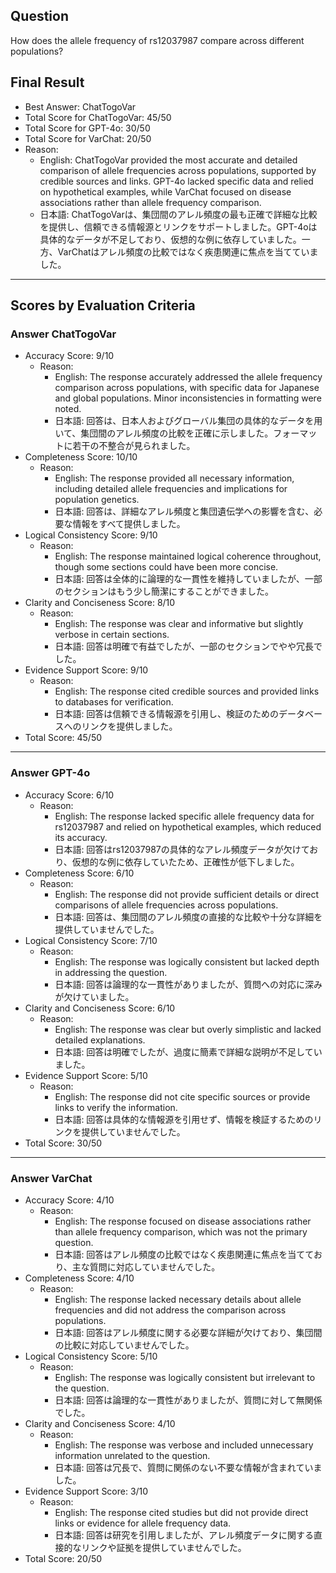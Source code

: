 ## Question

How does the allele frequency of rs12037987 compare across different populations?

## Final Result

- Best Answer: ChatTogoVar
- Total Score for ChatTogoVar: 45/50
- Total Score for GPT-4o: 30/50
- Total Score for VarChat: 20/50
- Reason:
  - English: ChatTogoVar provided the most accurate and detailed comparison of allele frequencies across populations, supported by credible sources and links. GPT-4o lacked specific data and relied on hypothetical examples, while VarChat focused on disease associations rather than allele frequency comparison.
  - 日本語: ChatTogoVarは、集団間のアレル頻度の最も正確で詳細な比較を提供し、信頼できる情報源とリンクをサポートしました。GPT-4oは具体的なデータが不足しており、仮想的な例に依存していました。一方、VarChatはアレル頻度の比較ではなく疾患関連に焦点を当てていました。

---

## Scores by Evaluation Criteria

### Answer ChatTogoVar
- Accuracy Score: 9/10
  - Reason: 
    - English: The response accurately addressed the allele frequency comparison across populations, with specific data for Japanese and global populations. Minor inconsistencies in formatting were noted.
    - 日本語: 回答は、日本人およびグローバル集団の具体的なデータを用いて、集団間のアレル頻度の比較を正確に示しました。フォーマットに若干の不整合が見られました。
- Completeness Score: 10/10
  - Reason: 
    - English: The response provided all necessary information, including detailed allele frequencies and implications for population genetics.
    - 日本語: 回答は、詳細なアレル頻度と集団遺伝学への影響を含む、必要な情報をすべて提供しました。
- Logical Consistency Score: 9/10
  - Reason: 
    - English: The response maintained logical coherence throughout, though some sections could have been more concise.
    - 日本語: 回答は全体的に論理的な一貫性を維持していましたが、一部のセクションはもう少し簡潔にすることができました。
- Clarity and Conciseness Score: 8/10
  - Reason: 
    - English: The response was clear and informative but slightly verbose in certain sections.
    - 日本語: 回答は明確で有益でしたが、一部のセクションでやや冗長でした。
- Evidence Support Score: 9/10
  - Reason: 
    - English: The response cited credible sources and provided links to databases for verification.
    - 日本語: 回答は信頼できる情報源を引用し、検証のためのデータベースへのリンクを提供しました。
- Total Score: 45/50

---

### Answer GPT-4o
- Accuracy Score: 6/10
  - Reason: 
    - English: The response lacked specific allele frequency data for rs12037987 and relied on hypothetical examples, which reduced its accuracy.
    - 日本語: 回答はrs12037987の具体的なアレル頻度データが欠けており、仮想的な例に依存していたため、正確性が低下しました。
- Completeness Score: 6/10
  - Reason: 
    - English: The response did not provide sufficient details or direct comparisons of allele frequencies across populations.
    - 日本語: 回答は、集団間のアレル頻度の直接的な比較や十分な詳細を提供していませんでした。
- Logical Consistency Score: 7/10
  - Reason: 
    - English: The response was logically consistent but lacked depth in addressing the question.
    - 日本語: 回答は論理的な一貫性がありましたが、質問への対応に深みが欠けていました。
- Clarity and Conciseness Score: 6/10
  - Reason: 
    - English: The response was clear but overly simplistic and lacked detailed explanations.
    - 日本語: 回答は明確でしたが、過度に簡素で詳細な説明が不足していました。
- Evidence Support Score: 5/10
  - Reason: 
    - English: The response did not cite specific sources or provide links to verify the information.
    - 日本語: 回答は具体的な情報源を引用せず、情報を検証するためのリンクを提供していませんでした。
- Total Score: 30/50

---

### Answer VarChat
- Accuracy Score: 4/10
  - Reason: 
    - English: The response focused on disease associations rather than allele frequency comparison, which was not the primary question.
    - 日本語: 回答はアレル頻度の比較ではなく疾患関連に焦点を当てており、主な質問に対応していませんでした。
- Completeness Score: 4/10
  - Reason: 
    - English: The response lacked necessary details about allele frequencies and did not address the comparison across populations.
    - 日本語: 回答はアレル頻度に関する必要な詳細が欠けており、集団間の比較に対応していませんでした。
- Logical Consistency Score: 5/10
  - Reason: 
    - English: The response was logically consistent but irrelevant to the question.
    - 日本語: 回答は論理的な一貫性がありましたが、質問に対して無関係でした。
- Clarity and Conciseness Score: 4/10
  - Reason: 
    - English: The response was verbose and included unnecessary information unrelated to the question.
    - 日本語: 回答は冗長で、質問に関係のない不要な情報が含まれていました。
- Evidence Support Score: 3/10
  - Reason: 
    - English: The response cited studies but did not provide direct links or evidence for allele frequency data.
    - 日本語: 回答は研究を引用しましたが、アレル頻度データに関する直接的なリンクや証拠を提供していませんでした。
- Total Score: 20/50